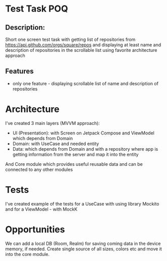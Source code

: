 # Test Task POQ

## Description:

Short one screen test task with getting list of repositories
from https://api.github.com/orgs/square/repos and displaying at least name and description of
repositories in the scrollable list using favorite architecture approach

## Features

- only one feature - displaying scrollable list of name and description of repositories

# Architecture

I've created 3 main layers (MVVM approach):

- UI (Presentation): with Screen on Jetpack Compose and ViewModel which depends from Domain
- Domain: with UseCase and needed entity
- Data: which depends from Domain and with a repository where app is getting information from the
  server and map it into the entity

And Core module which provides useful reusable data and can be connected to any other modules

# Tests

I've created example of the tests for a UseCase with using library Mockito and for a ViewModel -
with MockK

# Opportunities
We can add a local DB (Room, Realm) for saving coming data in the device memory, if needed.
Create single source of all sizes, colors etc and move it into the core module.